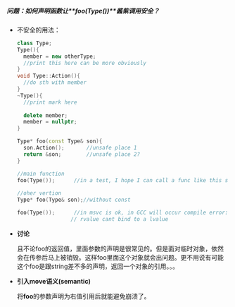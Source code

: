 ##### 问题：如何声明函数让**foo(Type())**酱紫调用安全？

* 不安全的用法：

  ~~~c++
  class Type;
  Type(){
    member = new otherType;
    //print this here can be more obviously
  }
  void Type::Action(){
    //do sth with member
  }
  ~Type(){
    //print mark here
    
    delete member;
    member = nullptr;
  }

  Type* foo(const Type& son){
    son.Action();		//unsafe place 1
    return &son;		//unsafe place 2?
  }

  //main function
  foo(Type());		//in a test, I hope I can call a func like this safely
   
  //oher vertion
  Type* foo(Type& son);//without const 

  foo(Type());		//in msvc is ok, in GCC will occur compile error:an
  				   // rvalue cant bind to a lvalue
  ~~~



* **讨论** 

  且不论foo的返回值，里面参数的声明是很常见的。但是面对临时对象，依然会在传参后马上被销毁。这样foo里面这个对象就会出问题。更不用说有可能这个foo是跟string差不多的声明，返回一个对象的引用。。。

* **引入move语义(semantic)** 

  将**foo**的参数声明为右值引用后就能避免崩溃了。